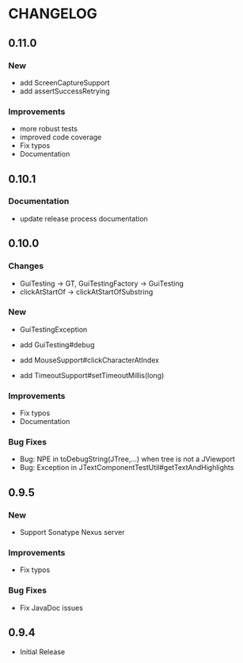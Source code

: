 # CHANGELOG

## 0.11.0

### New

- add ScreenCaptureSupport
- add assertSuccessRetrying

### Improvements

- more robust tests
- improved code coverage
- Fix typos
- Documentation

## 0.10.1

### Documentation

- update release process documentation

## 0.10.0

### Changes

- GuiTesting -> GT, GuiTestingFactory -> GuiTesting
- clickAtStartOf -> clickAtStartOfSubstring

### New

- GuiTestingException

- add GuiTesting#debug
- add MouseSupport#clickCharacterAtIndex
- add TimeoutSupport#setTimeoutMillis(long)

### Improvements

- Fix typos
- Documentation

### Bug Fixes

- Bug: NPE in toDebugString(JTree,...) when tree is not a JViewport
- Bug: Exception in JTextComponentTestUtil#getTextAndHighlights 

## 0.9.5

### New

- Support Sonatype Nexus server

### Improvements

- Fix typos

### Bug Fixes

- Fix JavaDoc issues


## 0.9.4

- Initial Release
